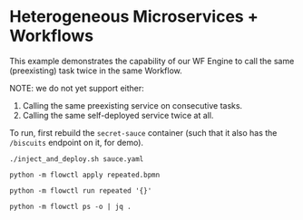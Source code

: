 # Heterogeneous Microservices + Workflows

This example demonstrates the capability of our WF Engine to call the same (preexisting) task twice in the same Workflow.

NOTE: we do not yet support either:

1. Calling the same preexisting service on consecutive tasks.
2. Calling the same self-deployed service twice at all.

To run, first rebuild the `secret-sauce` container (such that it also has the `/biscuits` endpoint on it, for demo).

```
./inject_and_deploy.sh sauce.yaml

python -m flowctl apply repeated.bpmn

python -m flowctl run repeated '{}'

python -m flowctl ps -o | jq .
```
